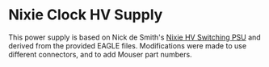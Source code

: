 # Nixie Clock HV Supply
This power supply is based on Nick de Smith's [Nixie HV Switching PSU](https://www.desmith.net/NMdS/Electronics/NixiePSU.html) and derived from the provided EAGLE files. Modifications were made to use different connectors, and to add Mouser part numbers.
